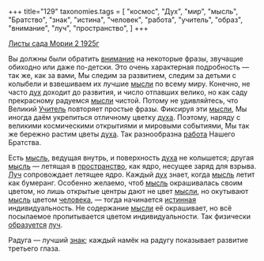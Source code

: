 +++
title="129"
taxonomies.tags = [
 "космос",
 "Дух",
 "мир",
 "мысль",
 "Братство",
 "знак",
 "истина",
 "человек",
 "работа",
 "учитель",
 "образ",
 "внимание",
 "луч",
 "пространство",
]
+++

[Листы сада Мории 2 1925г](/agni/1925)

Вы должны были обратить [внимание](/tags/внимание) на некоторые фразы, звучащие обиходно или даже по-детски. Это очень характерная подробность — так же, как за вами, Мы следим за развитием, следим за детьми с колыбели и взвешиваем их лучшие [мысли](/tags/[мысль](/tags/мысль)) по всему миру. Конечно, не часто [дух](/tags/Дух) доходит до развития, и число отпавших велико, но как саду прекрасному радуемся [мысли](/tags/[мысль](/tags/мысль)) чистой. Потому не удивляйтесь, что Великий [Учитель](/tags/учитель) повторяет простые фразы. Фиксируя эти [мысли](/tags/[мысль](/tags/мысль)), Мы иногда даём укрепиться отличному цветку [духа](/tags/Дух). Поэтому, наряду с великими космическими открытиями и мировыми событиями, Мы так же бережно растим цветы [духа](/tags/Дух). Так разнообразна [работа](/tags/работа) Нашего Братства.   

Есть [мысль](/tags/мысль), ведущая внутрь, и поверхность [духа](/tags/Дух) не колышется; другая [мысль](/tags/мысль) — летящая в [пространство](/tags/пространство), как ядро, несущее заряд для взрыва. [Луч](/tags/луч) сопровождает летящее ядро. Каждый [дух](/tags/Дух) знает, когда [мысль](/tags/мысль) летит как бумеранг. Особенно желаемо, чтоб [мысль](/tags/мысль) окрашивалась своим цветом, но лишь открытые центры дают не цвет [мысли](/tags/[мысль](/tags/мысль)), но окутывают [мысль](/tags/мысль) цветом [человека](/tags/человек), — тогда начинается [истинная](/tags/истина) индивидуальность. Не содержание [мысли](/tags/[мысль](/tags/мысль)) её окрашивает, но всё посылаемое пропитывается цветом индивидуальности. Так физически [образуется](/tags/образ) [луч](/tags/луч).   

Радуга — лучший [знак](/tags/знак); каждый намёк на радугу показывает развитие третьего глаза.   


